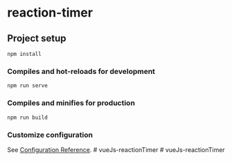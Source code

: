 # reaction-timer

## Project setup
```
npm install
```

### Compiles and hot-reloads for development
```
npm run serve
```

### Compiles and minifies for production
```
npm run build
```

### Customize configuration
See [Configuration Reference](https://cli.vuejs.org/config/).
#   v u e J s - r e a c t i o n T i m e r  
 #   v u e J s - r e a c t i o n T i m e r  
 